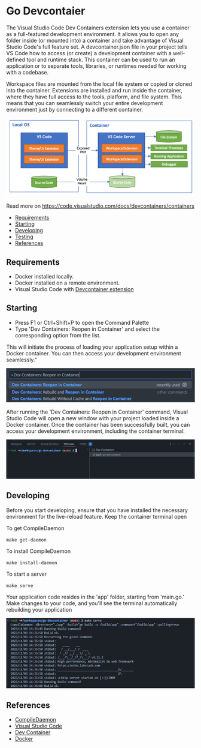 # Go Devcontaier

The Visual Studio Code Dev Containers extension lets you use a container as a full-featured development environment. It allows you to open any folder inside (or mounted into) a container and take advantage of Visual Studio Code's full feature set. A devcontainer.json file in your project tells VS Code how to access (or create) a development container with a well-defined tool and runtime stack. This container can be used to run an application or to separate tools, libraries, or runtimes needed for working with a codebase.

Workspace files are mounted from the local file system or copied or cloned into the container. Extensions are installed and run inside the container, where they have full access to the tools, platform, and file system. This means that you can seamlessly switch your entire development environment just by connecting to a different container.

![img](./docs/architecture-containers.png)

Read more on https://code.visualstudio.com/docs/devcontainers/containers

- [Requirements](#requirements)
- [Starting](#starting)
- [Developing](#developing)
- [Testing](#testing)
- [References](#references)

## Requirements

- Docker installed locally.
- Docker installed on a remote environment.
- Visual Studio Code with [Devcontainer extension](https://marketplace.visualstudio.com/items?itemName=ms-vscode-remote.remote-containers)

## Starting

- Press F1 or Ctrl+Shift+P to open the Command Palette
- Type 'Dev Containers: Reopen in Container' and select the corresponding option from the list.

This will initiate the process of loading your application setup within a Docker container. You can then access your development environment seamlessly."

![img](./docs/command-palette.png)

After running the 'Dev Containers: Reopen in Container' command, Visual Studio Code will open a new window with your project loaded inside a Docker container. Once the container has been successfully built, you can access your development environment, including the container terminal:

![img](./docs/bash-terminal.png)

## Developing

Before you start developing, ensure that you have installed the necessary environment for the live-reload feature. Keep the container terminal open

To get CompileDaemon

```
make get-daemon
```

To install CompileDaemon

```
make install-daemon
```

To start a server

```
make serve
```

Your application code resides in the 'app' folder, starting from 'main.go.' Make changes to your code, and you'll see the terminal automatically rebuilding your application

![img](./docs/live-reload.png)

## References

- [CompileDaemon](https://github.com/githubnemo/CompileDaemon)
- [Visual Studio Code](https://code.visualstudio.com/docs)
- [Dev Container](https://code.visualstudio.com/docs/devcontainers/containers)
- [Docker](https://docs.docker.com/)
